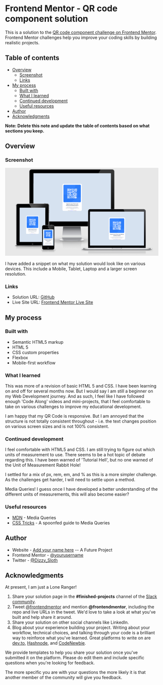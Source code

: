 # Frontend Mentor - QR code component solution

This is a solution to the [QR code component challenge on Frontend Mentor](https://www.frontendmentor.io/challenges/qr-code-component-iux_sIO_H). Frontend Mentor challenges help you improve your coding skills by building realistic projects.

## Table of contents

-   [Overview](#overview)
    -   [Screenshot](#screenshot)
    -   [Links](#links)
-   [My process](#my-process)
    -   [Built with](#built-with)
    -   [What I learned](#what-i-learned)
    -   [Continued development](#continued-development)
    -   [Useful resources](#useful-resources)
-   [Author](#author)
-   [Acknowledgments](#acknowledgments)

**Note: Delete this note and update the table of contents based on what sections you keep.**

## Overview

### Screenshot

![Am I Responsive?](./read--me--images/readme--am--i--responsive.png)

I have added a snippet on what my solution would look like on various devices. This include a Mobile, Tablet, Laptop and a larger screen resolution.

### Links

-   Solution URL: [GitHub](https://github.com/TotallySly/frontend--mentor--qr--code--challenge)
-   Live Site URL: [Frontend Mentor Live Site](https://totallysly.github.io/frontend--mentor--qr--code--challenge/)

## My process

### Built with

-   Semantic HTML5 markup
-   HTML 5
-   CSS custom properties
-   Flexbox
-   Mobile-first workflow

### What I learned

This was more of a revision of basic HTML 5 and CSS. I have been learning on and off for several months now. But I would say I am still a beginner on my Web Development journey. And as such, I feel like I have followed enough 'Code Along' videos and mini-projects, that I feel comfortable to take on various challenges to improve my educational development.

I am happy that my QR Code is responsive. But I am annoyed that the structure is not totally consistent throughout - i.e. the text changes position on various screen sizes and is not 100% consistent.

### Continued development

I feel comfortable with HTML5 and CSS. I am still trying to figure out which units of measurement to use. There seems to be a hot topic of debate regarding this. I have been warned of 'Tutorial Hell', but no one warned of the Unit of Measurement Rabbit Hole!

I settled for a mix of px, rem, em, and % as this is a more simpler challenge. As the challenges get harder, I will need to settle upon a method.

Media Queries! I guess once I have developed a better understanding of the different units of measurements, this will also become easier?

### Useful resources

-   [MDN](https://developer.mozilla.org/en-US/docs/Web/CSS/Media_Queries/Using_media_queries) - Media Queries
-   [CSS Tricks](https://css-tricks.com/a-complete-guide-to-css-media-queries/) - A spoonfed guide to Media Queries

## Author

-   Website - [Add your name here](https://www.your-site.com) -- A Future Project
-   Frontend Mentor - [@yourusername](https://www.frontendmentor.io/profile/TotallySly)
-   Twitter - [@Dizzy_Sloth](https://www.twitter.com/Dizzy_Sloth)

## Acknowledgments

At present, I am just a Lone Ranger!

1. Share your solution page in the **#finished-projects** channel of the [Slack community](https://www.frontendmentor.io/slack).
2. Tweet [@frontendmentor](https://twitter.com/frontendmentor) and mention **@frontendmentor**, including the repo and live URLs in the tweet. We'd love to take a look at what you've built and help share it around.
3. Share your solution on other social channels like LinkedIn.
4. Blog about your experience building your project. Writing about your workflow, technical choices, and talking through your code is a brilliant way to reinforce what you've learned. Great platforms to write on are [dev.to](https://dev.to/), [Hashnode](https://hashnode.com/), and [CodeNewbie](https://community.codenewbie.org/).

We provide templates to help you share your solution once you've submitted it on the platform. Please do edit them and include specific questions when you're looking for feedback.

The more specific you are with your questions the more likely it is that another member of the community will give you feedback.
